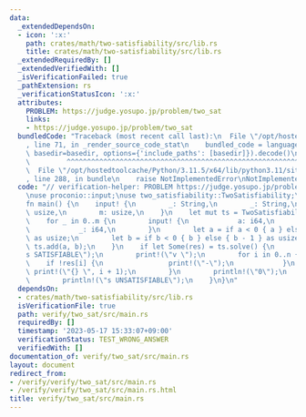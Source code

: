 ```yaml
---
data:
  _extendedDependsOn:
  - icon: ':x:'
    path: crates/math/two-satisfiability/src/lib.rs
    title: crates/math/two-satisfiability/src/lib.rs
  _extendedRequiredBy: []
  _extendedVerifiedWith: []
  _isVerificationFailed: true
  _pathExtension: rs
  _verificationStatusIcon: ':x:'
  attributes:
    PROBLEM: https://judge.yosupo.jp/problem/two_sat
    links:
    - https://judge.yosupo.jp/problem/two_sat
  bundledCode: "Traceback (most recent call last):\n  File \"/opt/hostedtoolcache/Python/3.11.5/x64/lib/python3.11/site-packages/onlinejudge_verify/documentation/build.py\"\
    , line 71, in _render_source_code_stat\n    bundled_code = language.bundle(stat.path,\
    \ basedir=basedir, options={'include_paths': [basedir]}).decode()\n          \
    \         ^^^^^^^^^^^^^^^^^^^^^^^^^^^^^^^^^^^^^^^^^^^^^^^^^^^^^^^^^^^^^^^^^^^^^^^^^^^^^^^^^\n\
    \  File \"/opt/hostedtoolcache/Python/3.11.5/x64/lib/python3.11/site-packages/onlinejudge_verify/languages/rust.py\"\
    , line 288, in bundle\n    raise NotImplementedError\nNotImplementedError\n"
  code: "// verification-helper: PROBLEM https://judge.yosupo.jp/problem/two_sat\n\
    \nuse proconio::input;\nuse two_satisfiability::TwoSatisfiability;\n\n#[proconio::fastout]\n\
    fn main() {\n    input! {\n        _: String,\n        _: String,\n        n:\
    \ usize,\n        m: usize,\n    }\n    let mut ts = TwoSatisfiability::new(n);\n\
    \    for _ in 0..m {\n        input! {\n            a: i64,\n            b: i64,\n\
    \            _: i64,\n        }\n        let a = if a < 0 { a } else { a - 1 }\
    \ as usize;\n        let b = if b < 0 { b } else { b - 1 } as usize;\n       \
    \ ts.add(a, b);\n    }\n    if let Some(res) = ts.solve() {\n        println!(\"\
    s SATISFIABLE\");\n        print!(\"v \");\n        for i in 0..n {\n        \
    \    if !res[i] {\n                print!(\"-\");\n            }\n           \
    \ print!(\"{} \", i + 1);\n        }\n        println!(\"0\");\n    } else {\n\
    \        println!(\"s UNSATISFIABLE\");\n    }\n}\n"
  dependsOn:
  - crates/math/two-satisfiability/src/lib.rs
  isVerificationFile: true
  path: verify/two_sat/src/main.rs
  requiredBy: []
  timestamp: '2023-05-17 15:33:07+09:00'
  verificationStatus: TEST_WRONG_ANSWER
  verifiedWith: []
documentation_of: verify/two_sat/src/main.rs
layout: document
redirect_from:
- /verify/verify/two_sat/src/main.rs
- /verify/verify/two_sat/src/main.rs.html
title: verify/two_sat/src/main.rs
---
```

